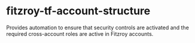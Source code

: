 # fitzroy-tf-account-structure

Provides automation to ensure that security controls are activated and the required cross-account roles are active in Fitzroy accounts.